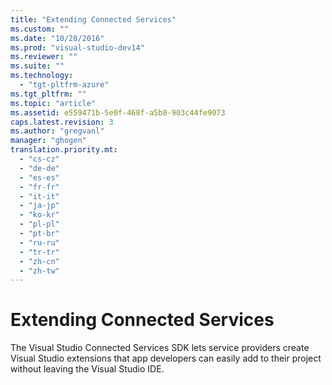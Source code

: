 ```yaml
---
title: "Extending Connected Services"
ms.custom: ""
ms.date: "10/28/2016"
ms.prod: "visual-studio-dev14"
ms.reviewer: ""
ms.suite: ""
ms.technology: 
  - "tgt-pltfrm-azure"
ms.tgt_pltfrm: ""
ms.topic: "article"
ms.assetid: e559471b-5e0f-468f-a5b8-903c44fe9073
caps.latest.revision: 3
ms.author: "gregvanl"
manager: "ghogen"
translation.priority.mt: 
  - "cs-cz"
  - "de-de"
  - "es-es"
  - "fr-fr"
  - "it-it"
  - "ja-jp"
  - "ko-kr"
  - "pl-pl"
  - "pt-br"
  - "ru-ru"
  - "tr-tr"
  - "zh-cn"
  - "zh-tw"
---
```

# Extending Connected Services
The Visual Studio Connected Services SDK lets service providers create Visual Studio extensions that app developers can easily add to their project without leaving the Visual Studio IDE.
